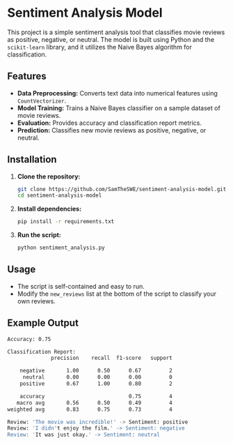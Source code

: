 # Sentiment Analysis Model

This project is a simple sentiment analysis tool that classifies movie reviews as positive, negative, or neutral. The model is built using Python and the `scikit-learn` library, and it utilizes the Naive Bayes algorithm for classification.

## Features

- **Data Preprocessing:** Converts text data into numerical features using `CountVectorizer`.
- **Model Training:** Trains a Naive Bayes classifier on a sample dataset of movie reviews.
- **Evaluation:** Provides accuracy and classification report metrics.
- **Prediction:** Classifies new movie reviews as positive, negative, or neutral.

## Installation

1. **Clone the repository:**
    ```bash
    git clone https://github.com/SamTheSWE/sentiment-analysis-model.git
    cd sentiment-analysis-model
    ```

2. **Install dependencies:**
    ```bash
    pip install -r requirements.txt
    ```

3. **Run the script:**
    ```bash
    python sentiment_analysis.py
    ```

## Usage

- The script is self-contained and easy to run.
- Modify the `new_reviews` list at the bottom of the script to classify your own reviews.

## Example Output

```bash
Accuracy: 0.75

Classification Report:
              precision    recall  f1-score   support

    negative       1.00      0.50      0.67         2
     neutral       0.00      0.00      0.00         0
    positive       0.67      1.00      0.80         2

    accuracy                           0.75         4
   macro avg       0.56      0.50      0.49         4
weighted avg       0.83      0.75      0.73         4

Review: 'The movie was incredible!' -> Sentiment: positive
Review: 'I didn't enjoy the film.' -> Sentiment: negative
Review: 'It was just okay.' -> Sentiment: neutral

